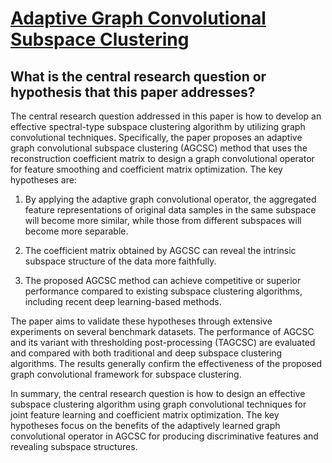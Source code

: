 # [Adaptive Graph Convolutional Subspace Clustering](https://arxiv.org/abs/2305.03414)

## What is the central research question or hypothesis that this paper addresses?

 The central research question addressed in this paper is how to develop an effective spectral-type subspace clustering algorithm by utilizing graph convolutional techniques. Specifically, the paper proposes an adaptive graph convolutional subspace clustering (AGCSC) method that uses the reconstruction coefficient matrix to design a graph convolutional operator for feature smoothing and coefficient matrix optimization. The key hypotheses are:

1. By applying the adaptive graph convolutional operator, the aggregated feature representations of original data samples in the same subspace will become more similar, while those from different subspaces will become more separable. 

2. The coefficient matrix obtained by AGCSC can reveal the intrinsic subspace structure of the data more faithfully.

3. The proposed AGCSC method can achieve competitive or superior performance compared to existing subspace clustering algorithms, including recent deep learning-based methods.

The paper aims to validate these hypotheses through extensive experiments on several benchmark datasets. The performance of AGCSC and its variant with thresholding post-processing (TAGCSC) are evaluated and compared with both traditional and deep subspace clustering algorithms. The results generally confirm the effectiveness of the proposed graph convolutional framework for subspace clustering.

In summary, the central research question is how to design an effective subspace clustering algorithm using graph convolutional techniques for joint feature learning and coefficient matrix optimization. The key hypotheses focus on the benefits of the adaptively learned graph convolutional operator in AGCSC for producing discriminative features and revealing subspace structures.
